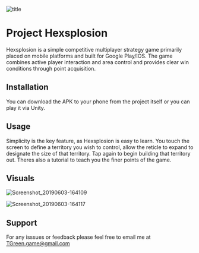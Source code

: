 ![title](https://user-images.githubusercontent.com/38703626/59445974-3395b100-8dc6-11e9-8932-7ae8e9ee44f0.png)

# Project Hexsplosion
Hexsplosion is a simple competitive multiplayer strategy game primarily placed on mobile platforms and built for Google Play/IOS. The game combines active player interaction and area control and provides clear win conditions through point acquisition. 

## Installation

You can download the APK to your phone from the project itself or you can play it via Unity.

## Usage
Simplicity is the key feature, as Hexsplosion is easy to learn. You touch the screen to define a territory you wish to control, allow the reticle to expand to designate the size of that territory. Tap again to begin building that territory out. Theres also a tutorial to teach you the finer points of the game.

## Visuals
![Screenshot_20190603-164109](https://user-images.githubusercontent.com/38703626/59447073-532dd900-8dc8-11e9-956f-c6d49f7bf9f0.png)

![Screenshot_20190603-164117](https://user-images.githubusercontent.com/38703626/59447080-56c16000-8dc8-11e9-81d2-3e144e29c4e7.png)

## Support
For any isssues or feedback please feel free to email me at TGreen.game@gmail.com
